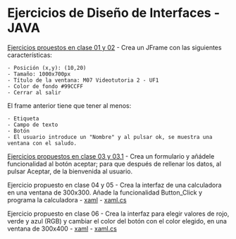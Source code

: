 # Ejercicios de Diseño de Interfaces - JAVA


[Ejercicios prouestos en clase 01 y 02](Propuesta_de_ejercicio_01_02.java) - Crea un JFrame con las siguientes características:

    - Posición (x,y): (10,20)
    - Tamaño: 1000x700px
    - Título de la ventana: M07 Videotutoria 2 - UF1
    - Color de fondo #99CCFF
    - Cerrar al salir

El frame anterior tiene que tener al menos:

    - Etiqueta
    - Campo de texto
    - Botón
    - El usuario introduce un "Nombre" y al pulsar ok, se muestra una ventana con el saludo.

[Ejercicios propuestos en clase 03 y 03.1](Propuesta_de_ejercicio_03_03.1.java) - Crea un formulario y añádele funcionalidad al botón aceptar; para que después de rellenar los datos, al pulsar Aceptar, de la bienvenida al usuario.

Ejercicio propuesto en clase 04 y 05 - Crea la interfaz de una calculadora en una ventana de 300x300. Añade la funcionalidad Button_Click y programa la calculadora - [xaml](MainWindow.xaml) - [xaml.cs](MainWindow.xaml.cs)

Ejercicio propuesto en clase 06 - Crea la interfaz para elegir valores de rojo, verde y azul (RGB) y cambiar el color del botón con el color elegido, en una ventana de 300x400 - [xaml](06MainWindow.xaml) - [xaml.cs](MainWindow.xaml.cs)

